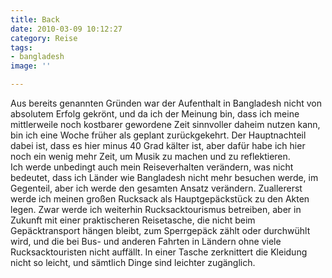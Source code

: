 ```yaml
---
title: Back
date: 2010-03-09 10:12:27
category: Reise
tags:
- bangladesh
image: ''

---
```


Aus bereits genannten Gründen war der Aufenthalt in Bangladesh nicht von absolutem Erfolg gekrönt, und da ich der Meinung bin, dass ich meine mittlerweile noch kostbarer gewordene Zeit sinnvoller daheim nutzen kann, bin ich eine Woche früher als geplant zurückgekehrt. Der Hauptnachteil dabei ist, dass es hier minus 40 Grad kälter ist, aber dafür habe ich hier noch ein wenig mehr Zeit, um Musik zu machen und zu reflektieren.  
Ich werde unbedingt auch mein Reiseverhalten verändern, was nicht bedeutet, dass ich Länder wie Bangladesh nicht mehr besuchen werde, im Gegenteil, aber ich werde den gesamten Ansatz verändern. Zuallererst werde ich meinen großen Rucksack als Hauptgepäckstück zu den Akten legen. Zwar werde ich weiterhin Rucksacktourismus betreiben, aber in Zukunft mit einer praktischeren Reisetasche, die nicht beim Gepäcktransport hängen bleibt, zum Sperrgepäck zählt oder durchwühlt wird, und die bei Bus- und anderen Fahrten in Ländern ohne viele Rucksacktouristen nicht auffällt. In einer Tasche zerknittert die Kleidung nicht so leicht, und sämtlich Dinge sind leichter zugänglich.
